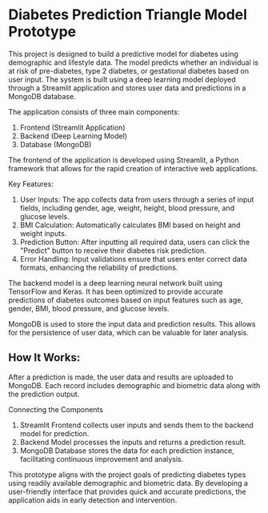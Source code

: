 # Diabetes Prediction Triangle Model Prototype

This project is designed to build a predictive model for diabetes using demographic and lifestyle data. The model predicts whether an individual is at risk of pre-diabetes, type 2 diabetes, or gestational diabetes based on user input. 
The system is built using a deep learning model deployed through a Streamlit application and stores user data and predictions in a MongoDB database.

The application consists of three main components:

1. Frontend (Streamlit Application)
2. Backend (Deep Learning Model)
3. Database (MongoDB)

The frontend of the application is developed using Streamlit, a Python framework that allows for the rapid creation of interactive web applications.

Key Features:
1. User Inputs: The app collects data from users through a series of input fields, including gender, age, weight, height, blood pressure, and glucose levels.
2. BMI Calculation: Automatically calculates BMI based on height and weight inputs.
3. Prediction Button: After inputting all required data, users can click the "Predict" button to receive their diabetes risk prediction.
4. Error Handling: Input validations ensure that users enter correct data formats, enhancing the reliability of predictions.

The backend model is a deep learning neural network built using TensorFlow and Keras. It has been optimized to provide accurate predictions of diabetes outcomes based on input features such as age, gender, BMI, blood pressure, and glucose levels.

MongoDB is used to store the input data and prediction results. This allows for the persistence of user data, which can be valuable for later analysis.

## How It Works:
After a prediction is made, the user data and results are uploaded to MongoDB.
Each record includes demographic and biometric data along with the prediction output.

Connecting the Components
1. Streamlit Frontend collects user inputs and sends them to the backend model for prediction.
2. Backend Model processes the inputs and returns a prediction result.
3. MongoDB Database stores the data for each prediction instance, facilitating continuous improvement and analysis.

This prototype aligns with the project goals of predicting diabetes types using readily available demographic and biometric data. By developing a user-friendly interface that provides quick and accurate predictions, the application aids in early detection and intervention.
